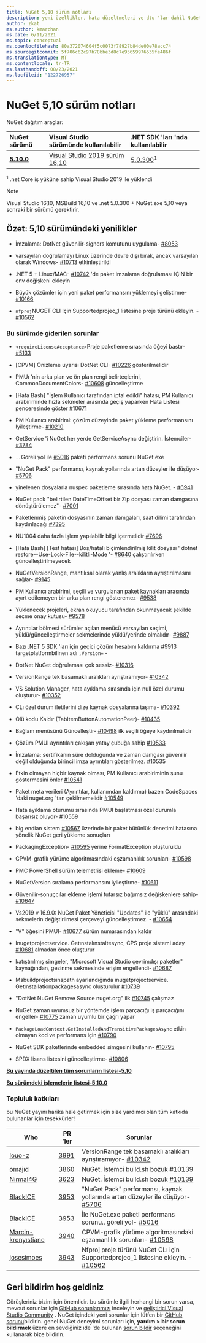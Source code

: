 ```yaml
---
title: NuGet 5,10 sürüm notları
description: yeni özellikler, hata düzeltmeleri ve dtu 'lar dahil NuGet 5,10 sürüm notları.
author: zkat
ms.author: kmarchan
ms.date: 6/11/2021
ms.topic: conceptual
ms.openlocfilehash: 80a372074604f5c0073f78927b84de00e78acc74
ms.sourcegitcommit: 5f706c62c97b78bbe3d8c7e95659976535fe486f
ms.translationtype: MT
ms.contentlocale: tr-TR
ms.lasthandoff: 08/23/2021
ms.locfileid: "122726957"
---
```

# <a name="nuget-510-release-notes"></a>NuGet 5,10 sürüm notları

NuGet dağıtım araçlar:

| NuGet sürümü | Visual Studio sürümünde kullanılabilir | .NET SDK 'ları 'nda kullanılabilir |
|:---|:---|:---|
| [**5.10.0**](https://nuget.org/downloads) | [Visual Studio 2019 sürüm 16,10](https://visualstudio.microsoft.com/downloads/) | [5.0.300](https://dotnet.microsoft.com/download/dotnet-core/5.0)<sup>1</sup> |

<sup>1</sup> .net Core iş yüküne sahip Visual Studio 2019 ile yüklendi
  
> [!NOTE]
> Visual Studio 16,10, MSBuild 16,10 ve .net 5.0.300 + NuGet.exe 5,10 veya sonraki bir sürümü gerektirir.

## <a name="summary-whats-new-in-510"></a>Özet: 5,10 sürümündeki yenilikler

* İmzalama: DotNet güvenilir-signers komutunu uygulama- [#8053](https://github.com/NuGet/Home/issues/8053)

* varsayılan doğrulamayı Linux üzerinde devre dışı bırak, ancak varsayılan olarak Windows- [#10713](https://github.com/NuGet/Home/issues/10713) etkinleştirildi

* .NET 5 + Linux/MAC- [#10742](https://github.com/NuGet/Home/issues/10742) 'de paket imzalama doğrulaması IÇIN bir env değişkeni ekleyin

* Büyük çözümler için yeni paket performansını yüklemeyi geliştirme- [#10166](https://github.com/NuGet/Home/issues/10166)

* `nfproj`NUGET CLI Için Supportedprojec_1 listesine proje türünü ekleyin. - [#10562](https://github.com/NuGet/Home/issues/10562)

### <a name="issues-fixed-in-this-release"></a>Bu sürümde giderilen sorunlar

* `<requireLicenseAcceptance>`Proje paketleme sırasında öğeyi bastır- [#5133](https://github.com/NuGet/Home/issues/5133)

* [CPVM] Önizleme uyarısı DotNet CLI- [#10226](https://github.com/NuGet/Home/issues/10226) gösterilmelidir

* PMUı 'nin arka plan ve ön plan rengi belirteçlerini, CommonDocumentColors- [#10608](https://github.com/NuGet/Home/issues/10608) güncelleştirme

* [Hata Bash] "İşlem Kullanıcı tarafından iptal edildi" hatası, PM Kullanıcı arabiriminde hızla sekmeler arasında geçiş yaparken Hata Listesi penceresinde göster [#10671](https://github.com/NuGet/Home/issues/10671)

* PM Kullanıcı arabirimi: çözüm düzeyinde paket yükleme performansını Iyileştirme- [#10210](https://github.com/NuGet/Home/issues/10210)

* GetService 'i NuGet her yerde GetServiceAsync değiştirin. İstemciler- [#3784](https://github.com/NuGet/Home/issues/3784)

* `..`Göreli yol ile [#5016](https://github.com/NuGet/Home/issues/5016) paketi performans sorunu NuGet.exe

* "NuGet Pack" performansı, kaynak yollarında artan düzeyler ile düşüyor- [#5706](https://github.com/NuGet/Home/issues/5706)

* yinelenen dosyalarla nuspec paketleme sırasında hata NuGet. - [#6941](https://github.com/NuGet/Home/issues/6941)

* NuGet pack "belirtilen DateTimeOffset bir Zip dosyası zaman damgasına dönüştürülemez"- [#7001](https://github.com/NuGet/Home/issues/7001)

* Paketlenmiş paketin dosyasının zaman damgaları, saat dilimi tarafından kaydırılacağı [#7395](https://github.com/NuGet/Home/issues/7395)

* NU1004 daha fazla işlem yapılabilir bilgi içermelidir [#7696](https://github.com/NuGet/Home/issues/7696)

* [Hata Bash] [Test hatası] Boş/hatalı biçimlendirilmiş kilit dosyası ' dotnet restore--Use-Lock-File--kilitli-Mode '- [#8640](https://github.com/NuGet/Home/issues/8640) çalıştırılırken güncelleştirilmeyecek

* NuGetVersionRange, mantıksal olarak yanlış aralıkların ayrıştırılmasını sağlar- [#9145](https://github.com/NuGet/Home/issues/9145)

* PM Kullanıcı arabirimi, seçili ve vurgulanan paket kaynakları arasında ayırt edilemeyen bir arka plan rengi gösteremez- [#9538](https://github.com/NuGet/Home/issues/9538)

* Yüklenecek projeleri, ekran okuyucu tarafından okunmayacak şekilde seçme onay kutusu- [#9578](https://github.com/NuGet/Home/issues/9578)

* Ayrıntılar bölmesi sürümler açılan menüsü varsayılan seçimi, yüklü/güncelleştirmeler sekmelerinde yüklü/yerinde olmalıdır- [#9887](https://github.com/NuGet/Home/issues/9887)

* Bazı .NET 5 SDK 'ları için geçici çözüm hesabını kaldırma #9913 targetplatformbilinen adı ` ,Version= `  -  [](https://github.com/NuGet/Home/issues/9913)

* DotNet NuGet doğrulaması çok sessiz- [#10316](https://github.com/NuGet/Home/issues/10316)

* VersionRange tek basamaklı aralıkları ayrıştıramıyor- [#10342](https://github.com/NuGet/Home/issues/10342)

* VS Solution Manager, hata ayıklama sırasında için null özel durumu oluşturur- [#10352](https://github.com/NuGet/Home/issues/10352)

* CLı özel durum iletilerini dize kaynak dosyalarına taşıma- [#10392](https://github.com/NuGet/Home/issues/10392)

* Ölü kodu Kaldır (TabItemButtonAutomationPeer)- [#10435](https://github.com/NuGet/Home/issues/10435)

* Bağlam menüsünü Güncelleştir- [#10498](https://github.com/NuGet/Home/issues/10498) ilk seçili öğeye kaydırılmalıdır

* Çözüm PMUI ayrıntıları çakışan yatay çubuğa sahip [#10533](https://github.com/NuGet/Home/issues/10533)

* İmzalama: sertifikanın süre dolduğunda ve zaman damgası güvenilir değil olduğunda birincil imza ayrıntıları gösterilmez. [#10535](https://github.com/NuGet/Home/issues/10535)

* Etkin olmayan hiçbir kaynak olması, PM Kullanıcı arabiriminin şunu göstermesini önler [#10541](https://github.com/NuGet/Home/issues/10541)

* Paket meta verileri (Ayrıntılar, kullanımdan kaldırma) bazen CodeSpaces 'daki nuget.org 'tan çekilmemelidir [#10549](https://github.com/NuGet/Home/issues/10549)

* Hata ayıklama oturumu sırasında PMUI başlatması özel durumla başarısız oluyor- [#10559](https://github.com/NuGet/Home/issues/10559)

* big endian sistem [#10567](https://github.com/NuGet/Home/issues/10567) üzerinde bir paket bütünlük denetimi hatasına yönelik NuGet geri yükleme sonuçları

* PackagingException- [#10595](https://github.com/NuGet/Home/issues/10595) yerine FormatException oluşturuldu

* CPVM-grafik yürüme algoritmasındaki eşzamanlılık sorunları- [#10598](https://github.com/NuGet/Home/issues/10598)

* PMC PowerShell sürüm telemetrisi ekleme- [#10609](https://github.com/NuGet/Home/issues/10609)

* NuGetVersion sıralama performansını iyileştirme- [#10611](https://github.com/NuGet/Home/issues/10611)

* Güvenilir-sonuçcılar ekleme işlemi tutarsız bağımsız değişkenlere sahip- [#10647](https://github.com/NuGet/Home/issues/10647)

* Vs2019 v 16.9.0: NuGet Paket Yöneticisi "Updates" ile "yüklü" arasındaki sekmelerin değiştirilmesi çerçeveyi güncelleştirmez. - [#10654](https://github.com/NuGet/Home/issues/10654)

* "V" öğesini PMUI- [#10677](https://github.com/NuGet/Home/issues/10677) sürüm numarasından kaldır

* Inugetprojectservice. Getınstalınstaltesync, CPS proje sistemi aday [#10681](https://github.com/NuGet/Home/issues/10681) almadan önce oluşturur

* katıştırılmış simgeler, "Microsoft Visual Studio çevrimdışı paketler" kaynağından, gezinme sekmesinde erişim engellendi- [#10687](https://github.com/NuGet/Home/issues/10687)

* Msbuildprojectsınspath ayarlandığında ınugetprojectservice. Getınstallationpackagesasync oluşturulur [#10739](https://github.com/NuGet/Home/issues/10739)

* "DotNet NuGet Remove Source nuget.org" ilk [#10745](https://github.com/NuGet/Home/issues/10745) çalışmaz

* NuGet zaman uyumsuz bir yöntemde işlem parçacığı iş parçacığını engeller- [#10775](https://github.com/NuGet/Home/issues/10775) zaman uyumlu bir çağrı yapar

* `PackageLoadContext.GetInstalledAndTransitivePackagesAsync` etkin olmayan kod ve performans için [#10790](https://github.com/NuGet/Home/issues/10790)

* NuGet SDK paketlerinde embedded simgesini kullanın- [#10795](https://github.com/NuGet/Home/issues/10795)

* SPDX lisans listesini güncelleştirme- [#10806](https://github.com/NuGet/Home/issues/10806)

**[Bu yayında düzeltilen tüm sorunların listesi-5,10](https://app.zenhub.com/workspaces/nuget-client-team-55aec9a240305cf007585881/reports/release?release=Z2lkOi8vcmFwdG9yL1JlbGVhc2UvNTY2MTQ)**
  
**[Bu sürümdeki işlemelerin listesi-5.10.0](https://github.com/NuGet/NuGet.Client/compare/5.9.0.7134...5.10.0.7240)**
  
### <a name="community-contributions"></a>Topluluk katkıları

bu NuGet yayını harika hale getirmek için size yardımcı olan tüm katkıda bulunanlar için teşekkürler!

|Who|PR 'ler|Sorunlar|
|----|----|----|
[louo-z](https://github.com/louis-z) | [3991](https://github.com/NuGet/NuGet.Client/pull/3991) | VersionRange tek basamaklı aralıkları ayrıştıramıyor- [#10342](https://github.com/NuGet/Home/issues/10342)
[omajıd](https://github.com/omajid) | [3860](https://github.com/NuGet/NuGet.Client/pull/3860) | NuGet. İstemci build.sh bozuk [#10139](https://github.com/NuGet/Home/issues/10139)
[Nirmal4G](https://github.com/Nirmal4G) | [3623](https://github.com/NuGet/NuGet.Client/pull/3623) | NuGet. İstemci build.sh bozuk [#10139](https://github.com/NuGet/Home/issues/10139)
[BlackICE](https://github.com/BlackGad) | [3953](https://github.com/NuGet/NuGet.Client/pull/3953) | "NuGet Pack" performansı, kaynak yollarında artan düzeyler ile düşüyor- [#5706](https://github.com/NuGet/Home/issues/5706)
[BlackICE](https://github.com/BlackGad) | [3953](https://github.com/NuGet/NuGet.Client/pull/3953) | İle NuGet.exe paketi performans sorunu.. göreli yol- [#5016](https://github.com/NuGet/Home/issues/5016)
[Marcin-kronyıstianc](https://github.com/marcin-krystianc) | [3940](https://github.com/NuGet/NuGet.Client/pull/3940) | CPVM-grafik yürüme algoritmasındaki eşzamanlılık sorunları- [#10598](https://github.com/NuGet/Home/issues/10598)
[josesimoes](https://github.com/josesimoes) | [3943](https://github.com/NuGet/NuGet.Client/pull/3943) | Nfproj proje türünü NuGet CLı için Supportedprojec_1 listesine ekleyin. - [#10562](https://github.com/NuGet/Home/issues/10562)

## <a name="feedback-welcome"></a>Geri bildirim hoş geldiniz

Görüşleriniz bizim için önemlidir.  bu sürümle ilgili herhangi bir sorun varsa, mevcut sorunlar için [GitHub sorunlarımızı](https://github.com/NuGet/Home/issues) inceleyin ve [geliştirici Visual Studio Community](https://developercommunity.visualstudio.com/) .  NuGet içindeki yeni sorunlar için lütfen bir [GitHub sorunu](https://github.com/NuGet/Home/issues/new)bildirin.
genel NuGet deneyimi sorunları için, **yardım > bir sorun bildirmek** üzere en sevdiğiniz ıde 'de bulunan [sorun bildir](/visualstudio/ide/how-to-report-a-problem-with-visual-studio) seçeneğini kullanarak bize bildirin.
